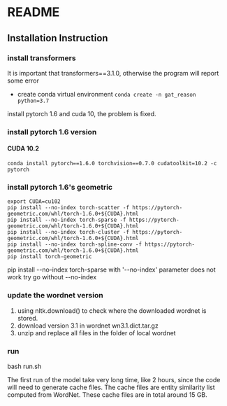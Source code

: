 # README

## Installation Instruction

### install transformers
It is important that transformers==3.1.0, otherwise the program will report some error

* create conda virtual environment `conda create -n gat_reason python=3.7`


install pytorch 1.6 and cuda 10, the problem is fixed.


### install pytorch 1.6 version

#### CUDA 10.2
```conda install pytorch==1.6.0 torchvision==0.7.0 cudatoolkit=10.2 -c pytorch```

### install pytorch 1.6's geometric
```
export CUDA=cu102
pip install --no-index torch-scatter -f https://pytorch-geometric.com/whl/torch-1.6.0+${CUDA}.html
pip install --no-index torch-sparse -f https://pytorch-geometric.com/whl/torch-1.6.0+${CUDA}.html
pip install --no-index torch-cluster -f https://pytorch-geometric.com/whl/torch-1.6.0+${CUDA}.html
pip install --no-index torch-spline-conv -f https://pytorch-geometric.com/whl/torch-1.6.0+${CUDA}.html
pip install torch-geometric
```

pip install --no-index torch-sparse with '--no-index' parameter does not work
try go without --no-index

### update the wordnet version

1. using nltk.download() to check where the downloaded wordnet is stored.
2. download version 3.1 in wordnet wn3.1.dict.tar.gz
3. unzip and replace all files in the folder of local wordnet


### run

bash run.sh

The first run of the model take very long time, like 2 hours, since the code will need to generate cache files.
The cache files are entity similarity list computed from WordNet. These cache files are in total around 15 GB.
